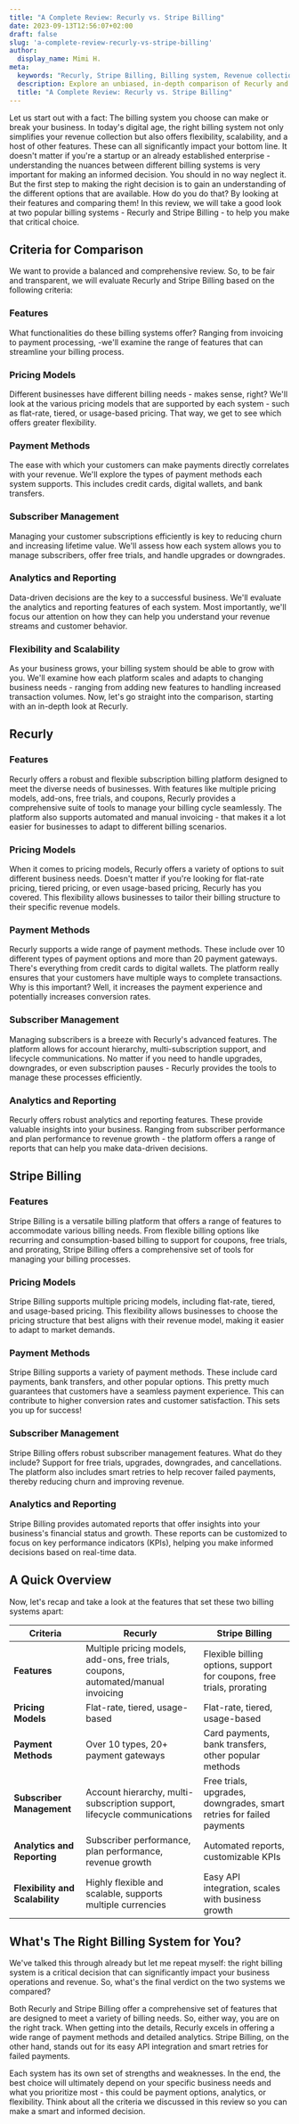 ```yaml
---
title: "A Complete Review: Recurly vs. Stripe Billing"
date: 2023-09-13T12:56:07+02:00
draft: false
slug: 'a-complete-review-recurly-vs-stripe-billing'
author:
  display_name: Mimi H.
meta:
  keywords: "Recurly, Stripe Billing, Billing system, Revenue collection, Usage-based pricing, Payment Methods, Digital wallets, Bank transfers, Subscriber Management, Free trials, Analytics and Reporting, Data-driven decisions"
  description: Explore an unbiased, in-depth comparison of Recurly and Stripe Billing. Learn about features, pricing, payment methods, and more to make an informed choice.
  title: "A Complete Review: Recurly vs. Stripe Billing"
---
```

Let us start out with a fact: The billing system you choose can make or break your business. In today's digital age, the right billing system not only simplifies your revenue collection but also offers flexibility, scalability, and a host of other features. These can all significantly impact your bottom line. It doesn't matter if you're a startup or an already established enterprise - understanding the nuances between different billing systems is very important for making an informed decision. You should in no way neglect it. But the first step to making the right decision is to gain an understanding of the different options that are available. How do you do that? By looking at their features and comparing them! 
In this review, we will take a good look at two popular billing systems - Recurly and Stripe Billing - to help you make that critical choice.

## Criteria for Comparison

We want to provide a balanced and comprehensive review. So, to be fair and transparent, we will evaluate Recurly and Stripe Billing based on the following criteria:

### Features

What functionalities do these billing systems offer? Ranging from invoicing to payment processing, -we'll examine the range of features that can streamline your billing process.

### Pricing Models

Different businesses have different billing needs - makes sense, right? We'll look at the various pricing models that are supported by each system - such as flat-rate, tiered, or usage-based pricing. That way, we get to see which offers greater flexibility.

### Payment Methods

The ease with which your customers can make payments directly correlates with your revenue. We'll explore the types of payment methods each system supports. This includes credit cards, digital wallets, and bank transfers.

### Subscriber Management

Managing your customer subscriptions efficiently is key to reducing churn and increasing lifetime value. We'll assess how each system allows you to manage subscribers, offer free trials, and handle upgrades or downgrades.

### Analytics and Reporting

Data-driven decisions are the key to a successful business. We'll evaluate the analytics and reporting features of each system. Most importantly, we'll focus our attention on how they can help you understand your revenue streams and customer behavior.

### Flexibility and Scalability

As your business grows, your billing system should be able to grow with you. We'll examine how each platform scales and adapts to changing business needs - ranging from adding new features to handling increased transaction volumes.
Now, let's go straight into the comparison, starting with an in-depth look at Recurly.

## Recurly

### Features

Recurly offers a robust and flexible subscription billing platform designed to meet the diverse needs of businesses. With features like multiple pricing models, add-ons, free trials, and coupons, Recurly provides a comprehensive suite of tools to manage your billing cycle seamlessly. The platform also supports automated and manual invoicing - that makes it a lot easier for businesses to adapt to different billing scenarios.

### Pricing Models

When it comes to pricing models, Recurly offers a variety of options to suit different business needs. Doesn't matter if you're looking for flat-rate pricing, tiered pricing, or even usage-based pricing, Recurly has you covered. This flexibility allows businesses to tailor their billing structure to their specific revenue models.

### Payment Methods

Recurly supports a wide range of payment methods. These include over 10 different types of payment options and more than 20 payment gateways. There's everything from credit cards to digital wallets. The platform really ensures that your customers have multiple ways to complete transactions. Why is this important? Well, it increases the payment experience and potentially increases conversion rates.

### Subscriber Management

Managing subscribers is a breeze with Recurly's advanced features. The platform allows for account hierarchy, multi-subscription support, and lifecycle communications. No matter if you need to handle upgrades, downgrades, or even subscription pauses - Recurly provides the tools to manage these processes efficiently.

### Analytics and Reporting

Recurly offers robust analytics and reporting features. These provide valuable insights into your business. Ranging from subscriber performance and plan performance to revenue growth - the platform offers a range of reports that can help you make data-driven decisions.

## Stripe Billing

### Features
Stripe Billing is a versatile billing platform that offers a range of features to accommodate various billing needs. From flexible billing options like recurring and consumption-based billing to support for coupons, free trials, and prorating, Stripe Billing offers a comprehensive set of tools for managing your billing processes.

### Pricing Models

Stripe Billing supports multiple pricing models, including flat-rate, tiered, and usage-based pricing. This flexibility allows businesses to choose the pricing structure that best aligns with their revenue model, making it easier to adapt to market demands.

### Payment Methods

Stripe Billing supports a variety of payment methods. These include card payments, bank transfers, and other popular options. This pretty much guarantees that customers have a seamless payment experience. This can contribute to higher conversion rates and customer satisfaction. This sets you up for success!

### Subscriber Management

Stripe Billing offers robust subscriber management features. What do they include? Support for free trials, upgrades, downgrades, and cancellations. The platform also includes smart retries to help recover failed payments, thereby reducing churn and improving revenue.

### Analytics and Reporting

Stripe Billing provides automated reports that offer insights into your business's financial status and growth. These reports can be customized to focus on key performance indicators (KPIs), helping you make informed decisions based on real-time data.

## A Quick Overview

Now, let's recap and take a look at the features that set these two billing systems apart:

| Criteria | Recurly | Stripe Billing |
| --- | --- | --- |
| **Features** | Multiple pricing models, add-ons, free trials, coupons, automated/manual invoicing | Flexible billing options, support for coupons, free trials, prorating |
| **Pricing Models** | Flat-rate, tiered, usage-based | Flat-rate, tiered, usage-based |
| **Payment Methods** | Over 10 types, 20+ payment gateways | Card payments, bank transfers, other popular methods |
| **Subscriber Management** | Account hierarchy, multi-subscription support, lifecycle communications | Free trials, upgrades, downgrades, smart retries for failed payments |
| **Analytics and Reporting** | Subscriber performance, plan performance, revenue growth | Automated reports, customizable KPIs |
| **Flexibility and Scalability** | Highly flexible and scalable, supports multiple currencies | Easy API integration, scales with business growth | 


## What's The Right Billing System for You?

We've talked this through already but let me repeat myself: the right billing system is a critical decision that can significantly impact your business operations and revenue. So, what's the final verdict on the two systems we compared?

Both Recurly and Stripe Billing offer a comprehensive set of features that are designed to meet a variety of billing needs. So, either way, you are on the right track. When getting into the details,  Recurly excels in offering a wide range of payment methods and detailed analytics. Stripe Billing, on the other hand, stands out for its easy API integration and smart retries for failed payments.

Each system has its own set of strengths and weaknesses. In the end, the best choice will ultimately depend on your specific business needs and what you prioritize most - this could be payment options, analytics, or flexibility. Think about all the criteria we discussed in this review so you can make a smart and informed decision.
